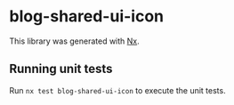 # blog-shared-ui-icon

This library was generated with [Nx](https://nx.dev).

## Running unit tests

Run `nx test blog-shared-ui-icon` to execute the unit tests.
